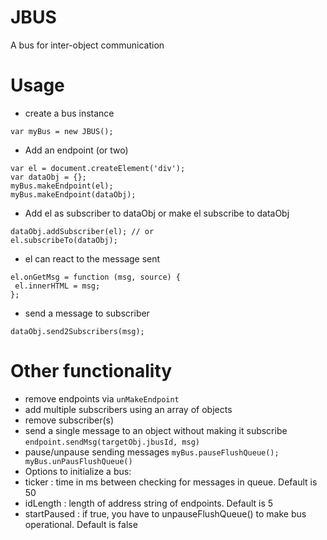 JBUS
====
A bus for inter-object communication

Usage
=====
- create a bus instance
```
var myBus = new JBUS();
```
- Add an endpoint (or two)
```
var el = document.createElement('div');
var dataObj = {};
myBus.makeEndpoint(el);
myBus.makeEndpoint(dataObj);
```
- Add el as subscriber to dataObj or make el subscribe to dataObj
```
dataObj.addSubscriber(el); // or
el.subscribeTo(dataObj);
```
- el can react to the message sent
```
el.onGetMsg = function (msg, source) {
 el.innerHTML = msg;
};
```
- send a message to subscriber
```
dataObj.send2Subscribers(msg);
```

Other functionality
===================
- remove endpoints via ```unMakeEndpoint```
- add multiple subscribers using an array of objects
- remove subscriber(s)
- send a single message to an object without making it subscribe ```endpoint.sendMsg(targetObj.jbusId, msg)```
- pause/unpause sending messages ```myBus.pauseFlushQueue(); myBus.unPausFlushQueue()```
- Options to initialize a bus:
 - ticker : time in ms between checking for messages in queue. Default is 50
 - idLength : length of address string of endpoints. Default is 5
 - startPaused : if true, you have to unpauseFlushQueue() to make bus operational. Default is false
